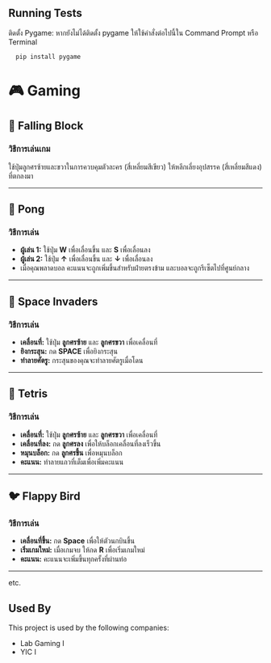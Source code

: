 
## Running Tests

ติดตั้ง Pygame: หากยังไม่ได้ติดตั้ง pygame ให้ใช้คำสั่งต่อไปนี้ใน Command Prompt หรือ Terminal

```bash
  pip install pygame

```
# 🎮 Gaming

## 🎲 Falling Block
### วิธีการเล่นเกม
ใช้ปุ่มลูกศรซ้ายและขวาในการควบคุมตัวละคร (สี่เหลี่ยมสีเขียว) ให้หลีกเลี่ยงอุปสรรค (สี่เหลี่ยมสีแดง) ที่ตกลงมา

---

## 🏓 Pong
### วิธีการเล่น
- **ผู้เล่น 1:** ใช้ปุ่ม **W** เพื่อเลื่อนขึ้น และ **S** เพื่อเลื่อนลง
- **ผู้เล่น 2:** ใช้ปุ่ม **↑** เพื่อเลื่อนขึ้น และ **↓** เพื่อเลื่อนลง
- เมื่อคุณพลาดบอล คะแนนจะถูกเพิ่มขึ้นสำหรับฝ่ายตรงข้าม และบอลจะถูกรีเซ็ตไปที่ศูนย์กลาง

---

## 👾 Space Invaders
### วิธีการเล่น
- **เคลื่อนที่:** ใช้ปุ่ม **ลูกศรซ้าย** และ **ลูกศรขวา** เพื่อเคลื่อนที่
- **ยิงกระสุน:** กด **SPACE** เพื่อยิงกระสุน
- **ทำลายศัตรู:** กระสุนของคุณจะทำลายศัตรูเมื่อโดน

---

## 🧩 Tetris
### วิธีการเล่น
- **เคลื่อนที่:** ใช้ปุ่ม **ลูกศรซ้าย** และ **ลูกศรขวา** เพื่อเคลื่อนที่
- **เคลื่อนที่ลง:** กด **ลูกศรลง** เพื่อให้บล็อกเคลื่อนที่ลงเร็วขึ้น
- **หมุนบล็อก:** กด **ลูกศรขึ้น** เพื่อหมุนบล็อก
- **คะแนน:** ทำลายแถวที่เต็มเพื่อเพิ่มคะแนน

---

## 🐦 Flappy Bird
### วิธีการเล่น
- **เคลื่อนที่ขึ้น:** กด **Space** เพื่อให้ตัวนกบินขึ้น
- **เริ่มเกมใหม่:** เมื่อเกมจบ ให้กด **R** เพื่อเริ่มเกมใหม่
- **คะแนน:** คะแนนจะเพิ่มขึ้นทุกครั้งที่ผ่านท่อ

---
etc.

## Used By

This project is used by the following companies:

- Lab Gaming I
- YIC I

